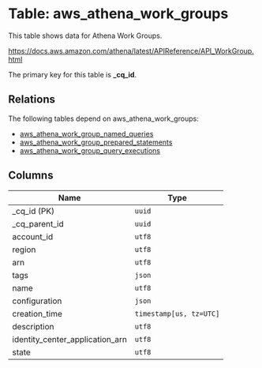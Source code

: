 # Table: aws_athena_work_groups

This table shows data for Athena Work Groups.

https://docs.aws.amazon.com/athena/latest/APIReference/API_WorkGroup.html

The primary key for this table is **_cq_id**.

## Relations

The following tables depend on aws_athena_work_groups:
  - [aws_athena_work_group_named_queries](aws_athena_work_group_named_queries.md)
  - [aws_athena_work_group_prepared_statements](aws_athena_work_group_prepared_statements.md)
  - [aws_athena_work_group_query_executions](aws_athena_work_group_query_executions.md)

## Columns

| Name          | Type          |
| ------------- | ------------- |
|_cq_id (PK)|`uuid`|
|_cq_parent_id|`uuid`|
|account_id|`utf8`|
|region|`utf8`|
|arn|`utf8`|
|tags|`json`|
|name|`utf8`|
|configuration|`json`|
|creation_time|`timestamp[us, tz=UTC]`|
|description|`utf8`|
|identity_center_application_arn|`utf8`|
|state|`utf8`|